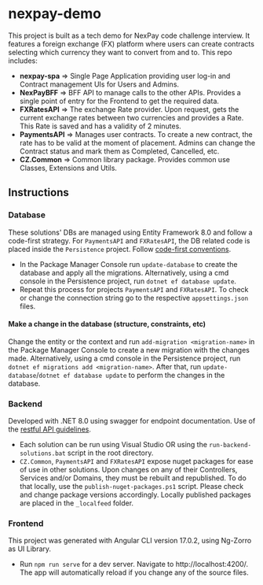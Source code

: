 # nexpay-demo

This project is built as a tech demo for NexPay code challenge interview. It features a foreign exchange (FX) platform where users can create contracts selecting which currency they want to convert from and to. 
This repo includes:
 - **nexpay-spa** => Single Page Application providing user log-in and Contract management UIs for Users and Admins.
 - **NexPayBFF** => BFF API to manage calls to the other APIs. Provides a single point of entry for the Frontend to get the required data.
 - **FXRatesAPI** => The exchange Rate provider. Upon request, gets the current exchange rates between two currencies and provides a Rate. This Rate is saved and has a validity of 2 minutes.
 - **PaymentsAPI** => Manages user contracts. To create a new contract, the rate has to be valid at the moment of placement. Admins can change the Contract status and mark them as Completed, Cancelled, etc.
 - **CZ.Common** => Common library package. Provides common use Classes, Extensions and Utils.

## Instructions

### Database
These solutions' DBs are managed using Entity Framework 8.0 and follow a code-first strategy. For `PaymentsAPI` and `FXRatesAPI`, the DB related code is placed inside the `Persistence` project. Follow [code-first conventions](https://learn.microsoft.com/en-us/ef/ef6/modeling/code-first/conventions/built-in).

 - In the Package Manager Console run `update-database` to create the database and apply all the migrations. Alternatively, using a cmd console in the Persistence project, run `dotnet ef database update`.
 - Repeat this process for projects `PaymentsAPI` and `FXRatesAPI`. To check or change the connection string go to the respective `appsettings.json` files.

#### Make a change in the database (structure, constraints, etc)
Change the entity or the context and run `add-migration <migration-name>` in the Package Manager Console to create a new migration with the changes made. Alternatively, using a cmd console in the Persistence project, run `dotnet ef migrations add <migration-name>`. After that, run `update-database`/`dotnet ef database update` to perform the changes in the database.

### Backend
Developed with .NET 8.0 using swagger for endpoint documentation. Use of the [restful API guidelines](https://restfulapi.net/resource-naming/).

 - Each solution can be run using Visual Studio OR using the `run-backend-solutions.bat` script in the root directory.
 - `CZ.Common`, `PaymentsAPI` and `FXRatesAPI` expose nuget packages for ease of use in other solutions. Upon changes on any of their Controllers, Services and/or Domains, they must be rebuilt and republished. To do that locally, use the `publish-nuget-packages.ps1` script. Please check and change package versions accordingly. Locally published packages are placed in the `_localfeed` folder.

### Frontend
This project was generated with Angular CLI version 17.0.2, using Ng-Zorro as UI Library.

 - Run `npm run serve` for a dev server. Navigate to http://localhost:4200/. The app will automatically reload if you change any of the source files.
